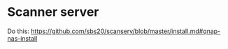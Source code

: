 # Scanner server
Do this: https://github.com/sbs20/scanserv/blob/master/install.md#qnap-nas-install
